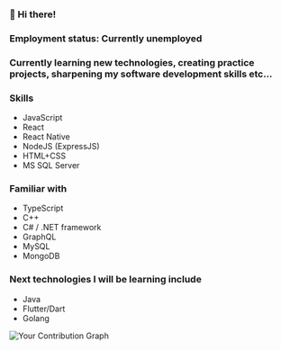 ### 👋 Hi there!
### Employment status: Currently unemployed
### Currently learning new technologies, creating practice projects, sharpening my software development skills etc...
### Skills
* JavaScript
* React 
* React Native
* NodeJS (ExpressJS)
* HTML+CSS
* MS SQL Server
### Familiar with
* TypeScript
* C++
* C# / .NET framework
* GraphQL
* MySQL
* MongoDB

### Next technologies I will be learning include 
* Java
* Flutter/Dart 
* Golang

![Your Contribution Graph](https://github.com/users/rostovic/contributions)
